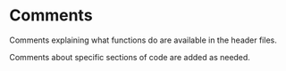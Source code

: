 # Comments

Comments explaining what functions do are available in the header files.

Comments about specific sections of code are added as needed.
